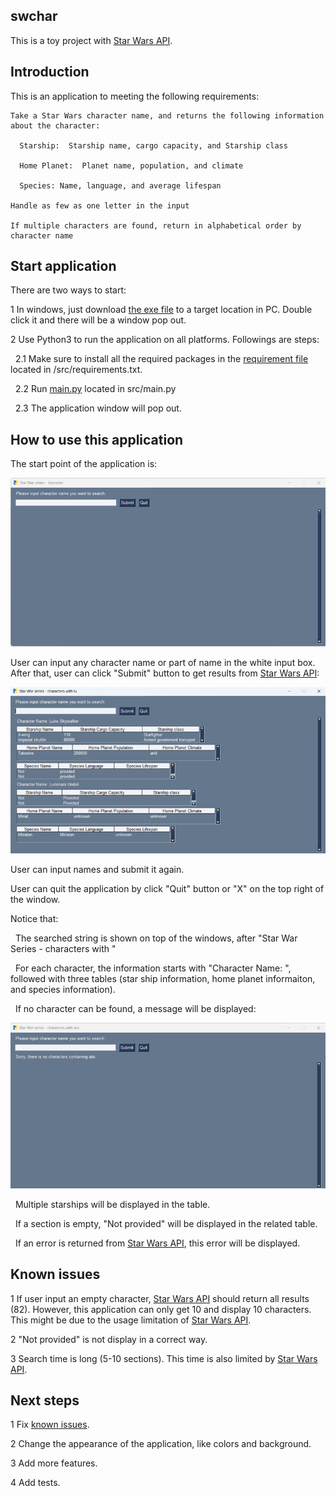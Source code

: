 ## swchar
This is a toy project with [Star Wars API](https://swapi.dev/).

## Introduction

This is an application to meeting the following requirements:

    Take a Star Wars character name, and returns the following information about the character:

      Starship:  Starship name, cargo capacity, and Starship class

      Home Planet:  Planet name, population, and climate

      Species: Name, language, and average lifespan

    Handle as few as one letter in the input

    If multiple characters are found, return in alphabetical order by character name

## Start application

There are two ways to start:

1 In windows, just download [the exe file](./src/dist/main.exe) to a target location in PC. Double click it and there will be a window pop out.

2 Use Python3 to run the application on all platforms. Followings are steps:

  &nbsp;&nbsp;2.1 Make sure to install all the required packages in the [requirement file](./src/requirements.txt) located in /src/requirements.txt.

  &nbsp;&nbsp;2.2 Run [main.py](./src/main.py) located in src/main.py

  &nbsp;&nbsp;2.3 The application window will pop out.

## How to use this application

The start point of the application is:

![start points](./screen_shot/Start_point.png)

User can input any character name or part of name in the white input box. After that, user can click "Submit" button to get results from [Star Wars API](https://swapi.dev/):

![Result](./screen_shot/Multiple_chars.png)

User can input names and submit it again.

User can quit the application by click "Quit" button or "X" on the top right of the window.

Notice that: 

&nbsp;&nbsp;The searched string is shown on top of the windows, after "Star War Series - characters with "

&nbsp;&nbsp;For each character, the information starts with "Character Name: ", followed with three tables (star ship information, home planet informaiton, and species information).

&nbsp;&nbsp;If no character can be found, a message will be displayed:

![No_character](./screen_shot/No_char.png)

&nbsp;&nbsp;Multiple starships will be displayed in the table.

&nbsp;&nbsp;If a section is empty, "Not provided" will be displayed in the related table.

&nbsp;&nbsp;If an error is returned from [Star Wars API](https://swapi.dev/), this error will be displayed.


## Known issues

1 If user input an empty character, [Star Wars API](https://swapi.dev/) should return all results (82). However, this application can only get 10 and display 10 characters. This might be due to the usage limitation of [Star Wars API](https://swapi.dev/).

2 "Not provided" is not display in a correct way.

3 Search time is long (5-10 sections). This time is also limited by [Star Wars API](https://swapi.dev/).

## Next steps

1 Fix [known issues](#known-issues).

2 Change the appearance of the application, like colors and background.

3 Add more features.

4 Add tests.
